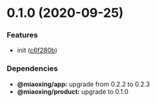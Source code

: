 # 0.1.0 (2020-09-25)


### Features

* init ([c6f280b](https://github.com/miaoxing/payment/commit/c6f280b921cf3aa1c0ad8af6cf4b69ca4582aeba))





### Dependencies

* **@miaoxing/app:** upgrade from 0.2.2 to 0.2.3
* **@miaoxing/product:** upgrade to 0.1.0
